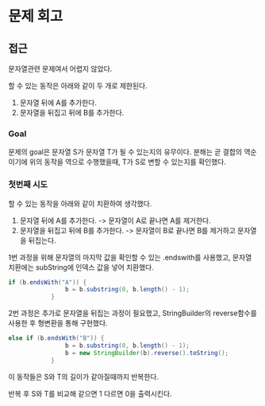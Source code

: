 # 문제 회고

## 접근
문자열관련 문제여서 어렵지 않았다.

할 수 있는 동작은 아래와 같이 두 개로 제한된다.

1. 문자열 뒤에 A를 추가한다.
2. 문자열을 뒤집고 뒤에 B를 추가한다.

### Goal
문제의 goal은 문자열 S가 문자열 T가 될 수 있는지의 유무이다.
분해는 곧 결합의 역순이기에 위의 동작을 역으로 수행했을때, T가 S로 변할 수 있는지를 확인했다.

### 첫번째 시도
할 수 있는 동작을 아래와 같이 치환하여 생각했다.
1. 문자열 뒤에 A를 추가한다. -> 문자열이 A로 끝나면 A를 제거한다.
2. 문자열을 뒤집고 뒤에 B를 추가한다. -> 문자열이 B로 끝나면 B를 제거하고 문자열을 뒤집는다.

1번 과정을 위해 문자열의 마지막 값을 확인할 수 있는 .endswith를 사용했고, 문자열 치환에는 subString에 인덱스 값을 넣어 치환했다.
```java
if (b.endsWith("A")) {
                b = b.substring(0, b.length() - 1);
            }
```

2번 과정은 추가로 문자열을 뒤집는 과정이 필요했고, StringBuilder의 reverse함수를 사용한 후 형변환을 통해 구현했다.
```java
else if (b.endsWith("B")) {
                b = b.substring(0, b.length() - 1);
                b = new StringBuilder(b).reverse().toString();
            }
```

이 동작들은 S와 T의 길이가 같아질때까지 반복한다.

반복 후 S와 T를 비교해 같으면 1 다르면 0을 출력시킨다.

